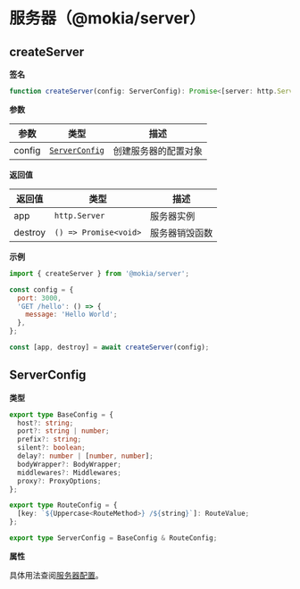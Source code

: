 # 服务器（@mokia/server）

## createServer

**签名**

```typescript
function createServer(config: ServerConfig): Promise<[server: http.Server, destroy: () => Promise<void>]>;
```

**参数**

| 参数   | 类型                            | 描述                 |
| ------ | ------------------------------- | -------------------- |
| config | [`ServerConfig`](#ServerConfig) | 创建服务器的配置对象 |

**返回值**

| 返回值  | 类型                  | 描述           |
| ------- | --------------------- | -------------- |
| app     | `http.Server`         | 服务器实例     |
| destroy | `() => Promise<void>` | 服务器销毁函数 |

**示例**

```javascript
import { createServer } from '@mokia/server';

const config = {
  port: 3000,
  'GET /hello': () => {
    message: 'Hello World';
  },
};

const [app, destroy] = await createServer(config);
```

## ServerConfig

**类型**

```typescript
export type BaseConfig = {
  host?: string;
  port?: string | number;
  prefix?: string;
  silent?: boolean;
  delay?: number | [number, number];
  bodyWrapper?: BodyWrapper;
  middlewares?: Middlewares;
  proxy?: ProxyOptions;
};

export type RouteConfig = {
  [key: `${Uppercase<RouteMethod>} /${string}`]: RouteValue;
};

export type ServerConfig = BaseConfig & RouteConfig;
```

**属性**

具体用法查阅[服务器配置](/mokia/guide/config.html#基本配置)。

